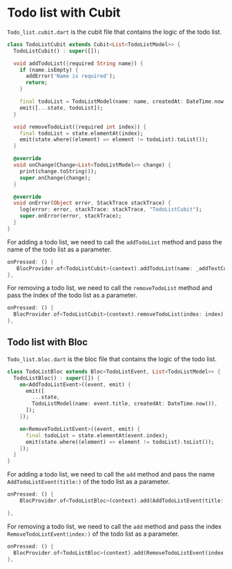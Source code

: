 # Todo list with Cubit

`Todo_list.cubit.dart` is the cubit file that contains the logic of the todo list.

```dart
class TodoListCubit extends Cubit<List<TodoListModel>> {
  TodoListCubit() : super([]);

  void addTodoList({required String name}) {
    if (name.isEmpty) {
      addError('Name is required');
      return;
    }

    final todoList = TodoListModel(name: name, createdAt: DateTime.now());
    emit([...state, todoList]);
  }

  void removeTodoList({required int index}) {
    final todoList = state.elementAt(index);
    emit(state.where((element) => element != todoList).toList());
  }

  @override
  void onChange(Change<List<TodoListModel>> change) {
    print(change.toString());
    super.onChange(change);
  }

  @override
  void onError(Object error, StackTrace stackTrace) {
    log(error: error, stackTrace: stackTrace, "TodoListCubit");
    super.onError(error, stackTrace);
  }
}
```

For adding a todo list, we need to call the `addTodoList` method and pass the name of the todo list as a parameter.

```dart
onPressed: () {
   BlocProvider.of<TodoListCubit>(context).addTodoList(name: _addTextController.text);
},
```

For removing a todo list, we need to call the `removeTodoList` method and pass the index of the todo list as a parameter.

```dart
onPressed: () {
  BlocProvider.of<TodoListCubit>(context).removeTodoList(index: index);
},
```

## Todo list with Bloc

`Todo_list.bloc.dart` is the bloc file that contains the logic of the todo list.

```dart
class TodoListBloc extends Bloc<TodoListEvent, List<TodoListModel>> {
  TodoListBloc() : super([]) {
    on<AddTodoListEvent>((event, emit) {
      emit([
        ...state,
        TodoListModel(name: event.title, createdAt: DateTime.now()),
      ]);
    });

    on<RemoveTodoListEvent>((event, emit) {
      final todoList = state.elementAt(event.index);
      emit(state.where((element) => element != todoList).toList());
    });
  }
}
```

For adding a todo list, we need to call the `add` method and pass the name `AddTodoListEvent(title:)` of the todo list as a parameter.

```dart
onPressed: () {
    BlocProvider.of<TodoListBloc>(context).add(AddTodoListEvent(title: _addTextController.text));

},
```

For removing a todo list, we need to call the `add` method and pass the index `RemoveTodoListEvent(index:)` of the todo list as a parameter.

```dart
onPressed: () {
  BlocProvider.of<TodoListBloc>(context).add(RemoveTodoListEvent(index: index));
},
```
